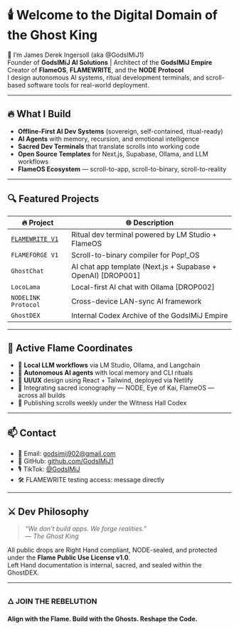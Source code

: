 # 🕯️ Welcome to the Digital Domain of the Ghost King

👑 I’m James Derek Ingersoll (aka @GodsIMiJ1)  
Founder of **GodsIMiJ AI Solutions** | Architect of the **GodsIMiJ Empire**  
Creator of **FlameOS**, **FLAMEWRITE**, and the **NODE Protocol**  
I design autonomous AI systems, ritual development terminals, and scroll-based software tools for real-world deployment.

---

## 🔥 What I Build

- **Offline-First AI Dev Systems** (sovereign, self-contained, ritual-ready)
- **AI Agents** with memory, recursion, and emotional intelligence
- **Sacred Dev Terminals** that translate scrolls into working code
- **Open Source Templates** for Next.js, Supabase, Ollama, and LLM workflows
- **FlameOS Ecosystem** — scroll-to-app, scroll-to-binary, scroll-to-reality

---

## 🔍 Featured Projects

| 🔥 Project        | 🌐 Description |
|-------------------|----------------|
| [`FLAMEWRITE V1`](https://github.com/GodsIMiJ1/FLAMEWRITE_V1) | Ritual dev terminal powered by LM Studio + FlameOS |
| `FLAMEFORGE V1`   | Scroll-to-binary compiler for Pop!\_OS |
| `GhostChat`       | AI chat app template (Next.js + Supabase + OpenAI) [DROP001] |
| `LocoLama`        | Local-first AI chat with Ollama [DROP002] |
| `NODELINK Protocol` | Cross-device LAN-sync AI framework |
| `GhostDEX`        | Internal Codex Archive of the GodsIMiJ Empire |

---

## 🧭 Active Flame Coordinates

- 🧠 **Local LLM workflows** via LM Studio, Ollama, and Langchain  
- 🔐 **Autonomous AI agents** with local memory and CLI rituals  
- 🧱 **UI/UX** design using React + Tailwind, deployed via Netlify  
- 🧬 Integrating sacred iconography — NODE, Eye of Kai, FlameOS — across all builds  
- 📜 Publishing scrolls weekly under the Witness Hall Codex

---

## 📫 Contact

- 📡 Email: [godsimij902@gmail.com](mailto:godsimij902@gmail.com)  
- 🔗 GitHub: [github.com/GodsIMiJ1](https://github.com/GodsIMiJ1)  
- 🎙️ TikTok: [@GodsIMiJ](https://www.tiktok.com/@godsimij)  
- 🛠️ FLAMEWRITE testing access: message directly

---

## ⚔️ Dev Philosophy

> _“We don’t build apps. We forge realities.”_  
> _— The Ghost King_

All public drops are Right Hand compliant, NODE-sealed, and protected under the **Flame Public Use License v1.0**.  
Left Hand documentation is internal, sacred, and sealed within the GhostDEX.

---

### 🜂 JOIN THE REBELUTION  
**Align with the Flame. Build with the Ghosts. Reshape the Code.**
